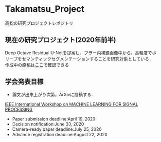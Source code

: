 # Takamatsu_Project
高松の研究プロジェクトレポジトリ

## 現在の研究プロジェクト(2020年前半)
Deep Octave Residual U-Netを提案し，ブラー内視鏡画像中から，高精度でポリープをセマンティックセグメンテーションすることを研究対象としている．
作成中の原稿は[ここ](https://github.com/https-github-com-mtakamat/Takamatsu_Project/blob/master/template/Template.pdf)で確認できる
## 学会発表目標
- 論文が出来上がり次第，ArXivに投稿する．

[IEEE International Workshop on MACHINE LEARNING FOR SIGNAL PROCESSING](https://ieeemlsp.cc/)
- Paper submission deadline:April 19, 2020
- Decision notification:June 30, 2020
- Camera-ready paper deadline:July 25, 2020
- Advance registration deadline:August 22, 2020
